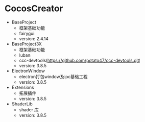 # CocosCreator

- BaseProject
  - 框架基础功能
  - fairygui
  - version: 2.4.14
- BaseProject3X
  - 框架基础功能
  - luban
  - ccc-devtools(https://github.com/potato47/ccc-devtools.git)
  - version: 3.8.5
- ElectronWindow
  - electron打包window及ipc基础工程
  - version: 3.8.5
- Extensions
  - 拓展插件
  - version: 3.8.5
- ShaderLib
  - shader 库
  - version: 3.8.5
